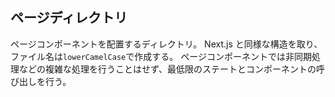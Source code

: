 ## ページディレクトリ

ページコンポーネントを配置するディレクトリ。
Next.js と同様な構造を取り、ファイル名は`lowerCamelCase`で作成する。
ページコンポーネントでは非同期処理などの複雑な処理を行うことはせず、最低限のステートとコンポーネントの呼び出しを行う。
